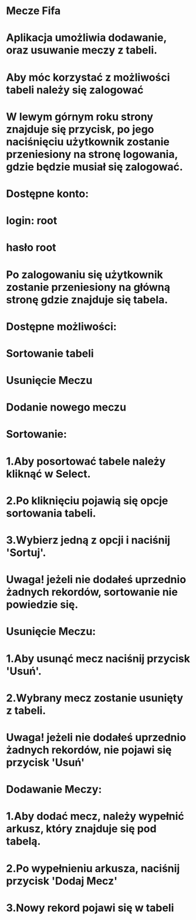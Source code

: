 # Mecze Fifa
# Aplikacja umożliwia dodawanie, oraz usuwanie meczy z tabeli.
# Aby móc korzystać z możliwości tabeli należy się zalogować
# W lewym górnym roku strony znajduje się przycisk, po jego naciśnięciu użytkownik zostanie przeniesiony na stronę logowania, gdzie będzie musiał się zalogować.
# Dostępne konto:
# login: root
# hasło root
# Po zalogowaniu się użytkownik zostanie przeniesiony na główną stronę gdzie znajduje się tabela.
# Dostępne możliwości:
#   Sortowanie tabeli
#   Usunięcie Meczu
#   Dodanie nowego meczu
# 
# Sortowanie:
# 1.Aby posortować tabele należy kliknąć w Select. 
# 2.Po kliknięciu pojawią się opcje sortowania tabeli.
# 3.Wybierz jedną z opcji i naciśnij 'Sortuj'.
#   Uwaga! jeżeli nie dodałeś uprzednio żadnych rekordów, sortowanie nie powiedzie się.
#
# Usunięcie Meczu:
# 1.Aby usunąć mecz naciśnij przycisk 'Usuń'.
# 2.Wybrany mecz zostanie usunięty z tabeli.
#   Uwaga! jeżeli nie dodałeś uprzednio żadnych rekordów, nie pojawi się przycisk 'Usuń'
#
# Dodawanie Meczy:
# 1.Aby dodać mecz, należy wypełnić arkusz, który znajduje się pod tabelą.
# 2.Po wypełnieniu arkusza, naciśnij przycisk 'Dodaj Mecz'
# 3.Nowy rekord pojawi się w tabeli


